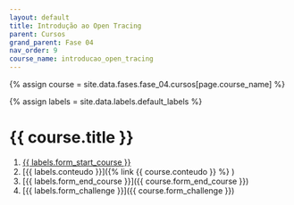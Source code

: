```yaml
---
layout: default
title: Introdução ao Open Tracing 
parent: Cursos
grand_parent: Fase 04
nav_order: 9
course_name: introducao_open_tracing
---
```


{% assign course = site.data.fases.fase_04.cursos[page.course_name] %}

{% assign labels = site.data.labels.default_labels %}


# {{  course.title }}

1. [{{ labels.form_start_course }}]({{course.form_start_course}})
2. [{{ labels.conteudo }}]({% link {{ course.conteudo }} %} )
3. [{{ labels.form_end_course }}]({{ course.form_end_course }})
4. [{{ labels.form_challenge }}]({{ course.form_challenge }})
